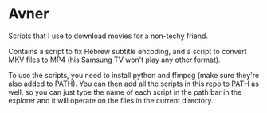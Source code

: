 # Avner
Scripts that I use to download movies for a non-techy friend.

Contains a script to fix Hebrew subtitle encoding, and a script to convert MKV files to MP4 (his Samsung TV won't play any other format).

To use the scripts, you need to install python and ffmpeg (make sure they're also added to PATH).
You can then add all the scripts in this repo to PATH as well,
so you can just type the name of each script in the path bar in the explorer and it will operate on the files in the current directory.
